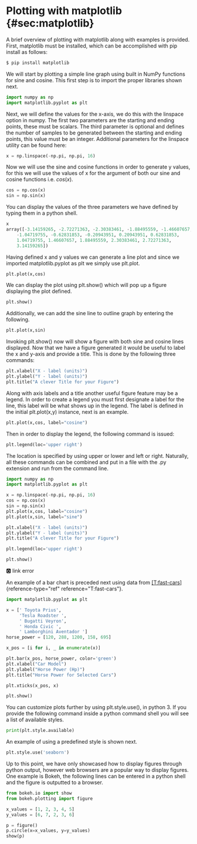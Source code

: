 # Plotting with matplotlib {#sec:matplotlib}

A brief overview of plotting with matplotlib along with examples is
provided. First, matplotlib must be installed, which can be accomplished
with pip install as follows:

```bash
$ pip install matplotlib
```

We will start by plotting a simple line graph using built in NumPy
functions for sine and cosine. This first step is to import the proper
libraries shown next.

```python
import numpy as np
import matplotlib.pyplot as plt
```

Next, we will define the values for the x-axis, we do this with the
linspace option in numpy. The first two parameters are the starting and
ending points, these must be scalars. The third parameter is optional and
defines the number of samples to be generated between the starting and
ending points, this value must be an integer. Additional parameters for
the linspace utility can be found here:

```python
x = np.linspace(-np.pi, np.pi, 16)
```

Now we will use the sine and cosine functions in order to generate y
values, for this we will use the values of x for the argument of both
our sine and cosine functions i.e. $cos(x)$.

```python
cos = np.cos(x)
sin = np.sin(x)
```

You can display the values of the three parameters we have defined by
typing them in a python shell.

```python
x
array([-3.14159265, -2.72271363, -2.30383461, -1.88495559, -1.46607657,
    -1.04719755, -0.62831853, -0.20943951, 0.20943951, 0.62831853,
    1.04719755, 1.46607657, 1.88495559, 2.30383461, 2.72271363,
    3.14159265])
```

Having defined x and y values we can generate a line plot and since we
imported matplotlib.pyplot as plt we simply use plt.plot.

```python
plt.plot(x,cos)
```

We can display the plot using plt.show() which will pop up a figure
displaying the plot defined.

```python
plt.show()
```

Additionally, we can add the sine line to outline graph by entering the
following.

```python
plt.plot(x,sin)
```

Invoking plt.show() now will show a figure with both sine and cosine
lines displayed. Now that we have a figure generated it would be useful
to label the x and y-axis and provide a title. This is done by the
following three commands:

```python
plt.xlabel("X - label (units)")
plt.ylabel("Y - label (units)")
plt.title("A clever Title for your Figure")
```

Along with axis labels and a title another useful figure feature may be
a legend. In order to create a legend you must first designate a label
for the line, this label will be what shows up in the legend. The label
is defined in the initial plt.plot(x,y) instance, next is an example.

```python
plt.plot(x,cos, label="cosine")
```

Then in order to display the legend, the following command is issued:

```python
plt.legend(loc='upper right')
```

The location is specified by using upper or lower and left or right.
Naturally, all these commands can be combined and put in a file with the
.py extension and run from the command line.

```python
import numpy as np
import matplotlib.pyplot as plt

x = np.linspace(-np.pi, np.pi, 16)
cos = np.cos(x)
sin = np.sin(x)
plt.plot(x,cos, label="cosine")
plt.plot(x,sin, label="sine")

plt.xlabel("X - label (units)")
plt.ylabel("Y - label (units)")
plt.title("A clever Title for your Figure")

plt.legend(loc='upper right')

plt.show()
```

:o2: link error

An example of a bar chart is preceded next using data from
 [\[T:fast-cars\]](#T:fast-cars){reference-type="ref"
reference="T:fast-cars"}.

```python
import matplotlib.pyplot as plt

x = [' Toyota Prius',
     'Tesla Roadster ',
     ' Bugatti Veyron',
     ' Honda Civic ',
     ' Lamborghini Aventador ']
horse_power = [120, 288, 1200, 158, 695]

x_pos = [i for i, _ in enumerate(x)]

plt.bar(x_pos, horse_power, color='green')
plt.xlabel("Car Model")
plt.ylabel("Horse Power (Hp)")
plt.title("Horse Power for Selected Cars")

plt.xticks(x_pos, x)

plt.show()
```

You can customize plots further by using plt.style.use(), in python 3.
If you provide the following command inside a python command shell you
will see a list of available styles.

```python
print(plt.style.available)
```

An example of using a predefined style is shown next.

```python
plt.style.use('seaborn')
```

Up to this point, we have only showcased how to display figures through
python output, however web browsers are a popular way to display
figures. One example is Bokeh, the following lines can be entered in a
python shell and the figure is outputted to a browser.

```python
from bokeh.io import show
from bokeh.plotting import figure

x_values = [1, 2, 3, 4, 5]
y_values = [6, 7, 2, 3, 6]

p = figure()
p.circle(x=x_values, y=y_values)
show(p)
```

